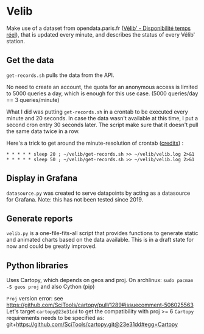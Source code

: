 # Velib

Make use of a dataset from opendata.paris.fr ([Vélib' - Disponibilité temps réel](https://opendata.paris.fr/explore/dataset/velib-disponibilite-en-temps-reel)), that is updated every minute, and describes the status of every Vélib' station. 

## Get the data

`get-records.sh` pulls the data from the API.

No need to create an account, the quota for an anonymous access is limited to 5000 queries a day, which is enough for this use case. (5000 queries/day == 3 queries/minute)

What I did was putting `get-records.sh` in a crontab to be executed every minute and 20 seconds. In case the data wasn't available at this time, I put a second cron entry 30 seconds later. The script make sure that it doesn't pull the same data twice in a row.

Here's a trick to get around the minute-resolution of crontab ([credits](https://stackoverflow.com/questions/9619362/running-a-cron-every-30-seconds)) :
```
* * * * * sleep 20 ; ~/velib/get-records.sh >> ~/velib/velib.log 2>&1
* * * * * sleep 50 ; ~/velib/get-records.sh >> ~/velib/velib.log 2>&1
```

## Display in Grafana

`datasource.py` was created to serve datapoints by acting as a datasource for Grafana. Note: this has not been tested since 2019.

## Generate reports

`velib.py` is a one-file-fits-all script that provides functions to generate static and animated charts based on the data available.
This is in a draft state for now and could be greatly improved.

## Python libraries

Uses Cartopy, which depends on geos and proj. On archlinux: `sudo pacman -S geos proj`
and also Cython (pip)

`Proj` version error: see https://github.com/SciTools/cartopy/pull/1289#issuecomment-506025563
Let's target `cartopy@23e31dd` to get the compatibility with proj >= 6
`Cartopy` requirements needs to be specified as: git+https://github.com/SciTools/cartopy.git@23e31dd#egg=Cartopy
